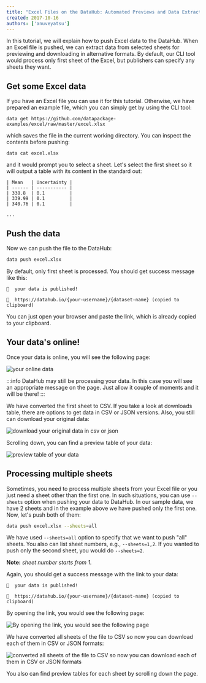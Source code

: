 ```yaml
---
title: "Excel Files on the DataHub: Automated Previews and Data Extraction"
created: 2017-10-16
authors: ['anuveyatsu']
---
```


In this tutorial, we will explain how to push Excel data to the DataHub. When an Excel file is pushed, we can extract data from selected sheets for previewing and downloading in alternative formats. By default, our CLI tool would process only first sheet of the Excel, but publishers can specify any sheets they want.

## Get some Excel data

If you have an Excel file you can use it for this tutorial. Otherwise, we have prepared an example file, which you can simply get by using the CLI tool:

```
data get https://github.com/datapackage-examples/excel/raw/master/excel.xlsx
```

which saves the file in the current working directory. You can inspect the contents before pushing:

```
data cat excel.xlsx
```

and it would prompt you to select a sheet. Let's select the first sheet so it will output a table with its content in the standard out:

```cli-output
| Mean   | Uncertainty |
| ------ | ----------- |
| 338.8  | 0.1         |
| 339.99 | 0.1         |
| 340.76 | 0.1         |

...
```

## Push the data

Now we can push the file to the DataHub:

```bash
data push excel.xlsx
```

By default, only first sheet is processed. You should get success message like this:

```cli-output
🙌  your data is published!

🔗  https://datahub.io/{your-username}/{dataset-name} (copied to clipboard)
```

You can just open your browser and paste the link, which is already copied to your clipboard.

## Your data's online!

Once your data is online, you will see the following page:

![your online data](/static/img/docs/showcase-excel-1.png)

:::info
DataHub may still be processing your data. In this case you will see an appropriate message on the page. Just allow it couple of moments and it will be there!
:::

We have converted the first sheet to CSV. If you take a look at downloads table, there are options to get data in CSV or JSON versions. Also, you still can download your original data:

![download your original data in csv or json](/static/img/docs/showcase-downloads-excel-1.png)

Scrolling down, you can find a preview table of your data:

![preview table of your data](/static/img/docs/showcase-preview-excel-1.png)

## Processing multiple sheets

Sometimes, you need to process multiple sheets from your Excel file or you just need a sheet other than the first one. In such situations, you can use `--sheets` option when pushing your data to DataHub. In our sample data, we have 2 sheets and in the example above we have pushed only the first one. Now, let's push both of them:

```bash
data push excel.xlsx --sheets=all
```

We have used `--sheets=all` option to specify that we want to push "all" sheets. You also can list sheet numbers, e.g., `--sheets=1,2`. If you wanted to push only the second sheet, you would do `--sheets=2`.

**Note:** *sheet number starts from 1.*

Again, you should get a success message with the link to your data:

```cli-output
🙌  your data is published!

🔗  https://datahub.io/{your-username}/{dataset-name} (copied to clipboard)
```

By opening the link, you would see the following page:

![By opening the link, you would see the following page](/static/img/docs/showcase-excel-2.png)

We have converted all sheets of the file to CSV so now you can download each of them in CSV or JSON formats:

![converted all sheets of the file to CSV so now you can download each of them in CSV or JSON formats](/static/img/docs/showcase-downloads-excel-2.png)

You also can find preview tables for each sheet by scrolling down the page.
